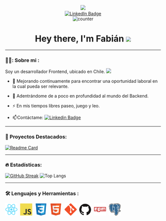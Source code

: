 

<div id="header" align="center">
  <img src="https://media.giphy.com/media/gjrYDwbjnK8x36xZIO/giphy.gif" width="200"/>

  <div id="badges">
  <a href="https://www.linkedin.com/in/fabianverau/">
    <img src="https://img.shields.io/badge/LinkedIn-blue?style=for-the-badge&logo=linkedin&logoColor=white" alt="LinkedIn Badge"/>
  </a>
  <!--
  <a href="your-youtube-URL">
    <img src="https://img.shields.io/badge/YouTube-red?style=for-the-badge&logo=youtube&logoColor=white" alt="Youtube Badge"/>
  </a>
  -->
</div>

<img src="https://komarev.com/ghpvc/?username=fverau&style=flat-square&color=blue" alt="counter"/>

<h1>
  Hey there, I'm Fabián
  <img src="https://media.giphy.com/media/hvRJCLFzcasrR4ia7z/giphy.gif" width="30px"/>
</h1>
</div>

---

### 👨‍💻: Sobre mi :

Soy un desarrollador Frontend, ubicado en Chile. <img src="https://media.giphy.com/media/bGgsc5mWoryfgKBx1u/giphy.gif" width="30">
- :telescope: Mejorando continuamente para encontrar una oportunidad laboral en la cual pueda ser relevante.

- :seedling: Adentrándome de a poco en profundidad al mundo del Backend.

- :zap: En mis tiempos libres paseo, juego y leo.

- :mailbox:Contáctame: [![Linkedin Badge](https://img.shields.io/badge/-Fabián-blue?style=flat&logo=Linkedin&logoColor=white)](https://www.linkedin.com/in/fabianverau/)

---
### 💪 Proyectos Destacados:
[![Readme Card](https://github-readme-stats.vercel.app/api/pin/?username=fverau&repo=pig-game)](https://github.com/fverau/pig-game)

---

### :fire: Estadísticas:

[![GitHub Streak](http://github-readme-streak-stats.herokuapp.com?user=fverau&theme=vue&date_format=M%20j%5B%2C%20Y%5D&mode=weekly&hide_total_contributions=true)](https://git.io/streak-stats)
![Top Langs](https://github-readme-stats.vercel.app/api/top-langs/?username=fverau&layout=compact)

---

### :hammer_and_wrench: Lenguajes y Herramientas :
<div>
  <img src="https://github.com/devicons/devicon/blob/master/icons/react/react-original.svg" title="React" alt="React Logo" width="40" height="40"/>&nbsp;
  <img src="https://github.com/devicons/devicon/blob/master/icons/javascript/javascript-original.svg" title="JavaScript" alt="JavaScript logo" width="40" height="40"/>&nbsp;
  <img src="https://github.com/devicons/devicon/blob/master/icons/css3/css3-original.svg" title="CSS3" alt="Css logo" width="40" height="40"/>&nbsp;
  <img src="https://github.com/devicons/devicon/blob/master/icons/html5/html5-original.svg" title="HTML" alt="HTML logo" width="40" height="40"/>&nbsp;
  <img src="https://github.com/devicons/devicon/blob/master/icons/git/git-original.svg" title="Git" alt="Git logo" width="40" height="40"/>&nbsp;
  <img src="https://github.com/devicons/devicon/blob/master/icons/github/github-original.svg" title="Github" alt="Github logo" width="40" height="40"/>&nbsp;
  <img src="https://github.com/devicons/devicon/blob/master/icons/npm/npm-original-wordmark.svg" title="Npm" alt="Npm logo" width="40" height="40"/>&nbsp;
  <img src="https://github.com/devicons/devicon/blob/master/icons/postgresql/postgresql-original.svg" title="PostgreSQL" alt="PostgreSQL logo" width="40" height="40"/>&nbsp;
</div>



<!-- -->


<!--
**fverau/fverau** is a ✨ _special_ ✨ repository because its `README.md` (this file) appears on your GitHub profile.

Here are some ideas to get you started:

- 🔭 I’m currently working on ...
- 🌱 I’m currently learning ...
- 👯 I’m looking to collaborate on ...
- 🤔 I’m looking for help with ...
- 💬 Ask me about ...
- 📫 How to reach me: ...
- 😄 Pronouns: ...
- ⚡ Fun fact: ...
-->
